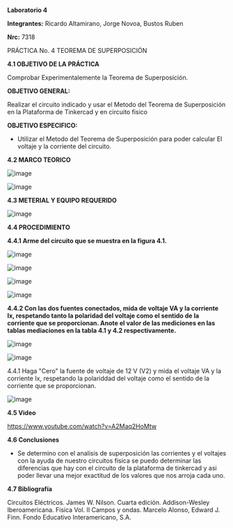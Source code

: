 **Laboratorio 4**

**Integrantes:** Ricardo Altamirano, Jorge Novoa, Bustos Ruben

**Nrc:** 7318

PRÁCTICA No. 4 TEOREMA DE SUPERPOSICIÓN

**4.1 OBJETIVO DE LA PRÁCTICA**

Comprobar Experimentalemente la Teorema de Superposición.

**OBJETIVO GENERAL:**

Realizar el circuito indicado y usar el Metodo del Teorema de Superposición en la Plataforma de Tinkercad y en circuito fisico

**OBJETIVO ESPECIFICO:**

* Utilizar el Metodo del Teorema de Superposición para poder calcular El voltaje y la corriente del circuito.

**4.2 MARCO TEORICO**

![image](https://user-images.githubusercontent.com/105680588/176587258-84b695c6-ddd2-4c31-852c-ef72525a91ed.png)

![image](https://user-images.githubusercontent.com/105680588/176587300-fce36ac3-c54e-418f-958d-5a7aa86b3158.png)

**4.3 METERIAL Y EQUIPO REQUERIDO**

![image](https://user-images.githubusercontent.com/105680588/176579978-0df4eb5d-1fc7-453c-9a32-0d3045c12cde.png)

**4.4 PROCEDIMIENTO**

**4.4.1 Arme del circuito que se muestra en la figura 4.1.**

![image](https://user-images.githubusercontent.com/105680588/176675409-55f618b2-a8c7-4556-9633-d2de5a576020.png)

![image](https://user-images.githubusercontent.com/105680588/176675554-d0b6de98-f04c-47f8-9c4b-d64ccb6db7b6.png)

![image](https://user-images.githubusercontent.com/105680588/176680310-01844877-d79a-4303-86a0-43ceaab42958.png)

![image](https://user-images.githubusercontent.com/105680588/176580131-4a31d69f-5982-473a-9ac0-2d6ddd363390.png)

**4.4.2 Con las dos fuentes conectados, mida de voltaje VA y la corriente Ix, respetando tanto la polaridad del voltaje como el sentido de la corriente que se proporcionan. Anote el valor de las mediciones en las tablas mediaciones en la tabla 4.1 y 4.2 respectivamente.**

![image](https://user-images.githubusercontent.com/105680588/176599703-dae16705-36de-4d91-9f81-e2f3067572a3.png)

![image](https://user-images.githubusercontent.com/105680588/176599744-9364ad16-e7f9-467c-abc9-9f596fcbb95a.png)

4.4.1  Haga "Cero" la fuente de voltaje de 12 V (V2) y mida el voltaje VA y la corriente Ix, respetando la polariddad del voltaje como el sentido de la corriente que se proporcionan.

![image](https://user-images.githubusercontent.com/105680588/176688851-cd8b8266-b146-425c-ad3a-1c9cdf2cf3be.png)

**4.5 Video**

https://www.youtube.com/watch?v=A2Maq2HoMtw

**4.6 Conclusiones**

* Se determino con el analisis de superposición las corrientes y el voltajes con la ayuda de nuestro circuitos fisica se puedo determinar las diferencias que hay con el circuito de la plataforma de tinkercad y asi poder llevar una mejor exactitud de los valores que nos arroja cada uno.

**4.7 Bibliografía**

Circuitos Eléctricos. James W. Nilson. Cuarta edición. Addison-Wesley Iberoamericana.
Física Vol. II Campos y ondas. Marcelo Alonso, Edward J. Finn. Fondo Educativo Interamericano, S.A.

